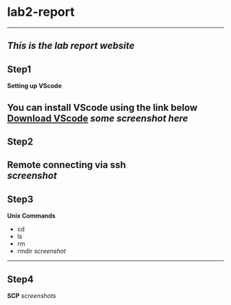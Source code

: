 # lab2-report
---
***This is the lab report website***
---
## Step1  
**Setting up VScode**  

You can install VScode using the link below [Download VScode](https://code.visualstudio.com/download)
*some screenshot here*
---
## Step2  
**Remote connecting via ssh**  
*screenshot*
---
## Step3
**Unix Commands**
- cd
- ls
- rm
- rmdir
*screenshot*
---
## Step4
**SCP**
*screenshots*
